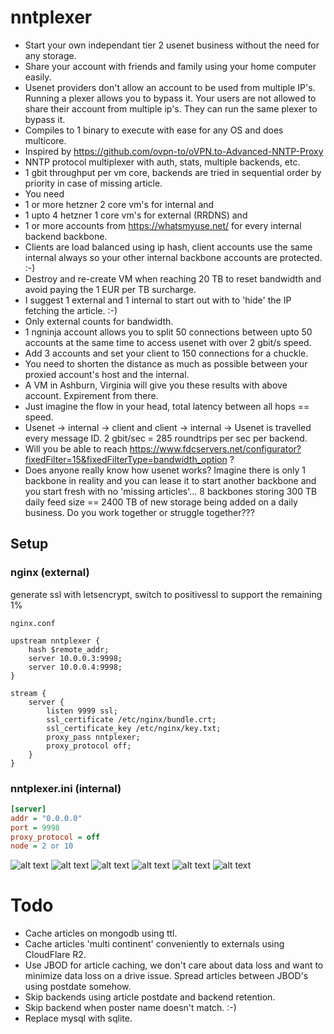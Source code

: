 # nntplexer

- Start your own independant tier 2 usenet business without the need for any storage.
- Share your account with friends and family using your home computer easily.
- Usenet providers don't allow an account to be used from multiple IP's. Running a plexer allows you to bypass it. Your users are not allowed to share their account from multiple ip's. They can run the same plexer to bypass it.
- Compiles to 1 binary to execute with ease for any OS and does multicore.
- Inspired by https://github.com/ovpn-to/oVPN.to-Advanced-NNTP-Proxy
- NNTP protocol multiplexer with auth, stats, multiple backends, etc.
- 1 gbit throughput per vm core, backends are tried in sequential order by priority in case of missing article.
- You need
- 1 or more hetzner 2 core vm's for internal and
- 1 upto 4 hetzner 1 core vm's for external (RRDNS) and
- 1 or more accounts from https://whatsmyuse.net/ for every internal backend backbone.
- Clients are load balanced using ip hash, client accounts use the same internal always so your other internal backbone accounts are protected. :-)
- Destroy and re-create VM when reaching 20 TB to reset bandwidth and avoid paying the 1 EUR per TB surcharge.
- I suggest 1 external and 1 internal to start out with to 'hide' the IP fetching the article. :-)
- Only external counts for bandwidth.
- 1 ngninja account allows you to split 50 connections between upto 50 accounts at the same time to access usenet with over 2 gbit/s speed.
- Add 3 accounts and set your client to 150 connections for a chuckle.
- You need to shorten the distance as much as possible between your proxied account's host and the internal.
- A VM in Ashburn, Virginia will give you these results with above account. Expirement from there.
- Just imagine the flow in your head, total latency between all hops == speed. 
- Usenet -> internal -> client and client -> internal -> Usenet is travelled every message ID. 2 gbit/sec = 285 roundtrips per sec per backend.
- Will you be able to reach https://www.fdcservers.net/configurator?fixedFilter=15&fixedFilterType=bandwidth_option ?
- Does anyone really know how usenet works? Imagine there is only 1 backbone in reality and you can lease it to start another backbone and you start fresh with no 'missing articles'...
8 backbones storing 300 TB daily feed size == 2400 TB of new storage being added on a daily business. Do you work together or struggle together???

## Setup

### nginx (external)

generate ssl with letsencrypt, switch to positivessl to support the remaining 1%

`nginx.conf`

```nginx
upstream nntplexer {
    hash $remote_addr;
    server 10.0.0.3:9998;
    server 10.0.0.4:9998;
}

stream {
    server {
        listen 9999 ssl;
        ssl_certificate /etc/nginx/bundle.crt;
        ssl_certificate_key /etc/nginx/key.txt;
        proxy_pass nntplexer;
        proxy_protocol off;
    }
}
```

### nntplexer.ini (internal)

```ini
[server]
addr = "0.0.0.0"
port = 9998
proxy_protocol = off
node = 2 or 10
```

![alt text](https://raw.githubusercontent.com/ucrawler/nntplexer/main/grafana.png)
![alt text](https://raw.githubusercontent.com/ucrawler/nntplexer/main/backends%20table.png)
![alt text](https://raw.githubusercontent.com/ucrawler/nntplexer/main/users%20table.png)
![alt text](https://raw.githubusercontent.com/ucrawler/nntplexer/main/vms.png)
![alt text](https://raw.githubusercontent.com/ucrawler/nntplexer/main/console.png)
![alt text](https://raw.githubusercontent.com/ucrawler/nntplexer/main/article%20succes%20rate.png)

# Todo

- Cache articles on mongodb using ttl. 
- Cache articles 'multi continent' conveniently to externals using CloudFlare R2.
- Use JBOD for article caching, we don't care about data loss and want to minimize data loss on a drive issue. Spread articles between JBOD's using postdate somehow.
- Skip backends using article postdate and backend retention.
- Skip backend when poster name doesn't match. :-)
- Replace mysql with sqlite.
